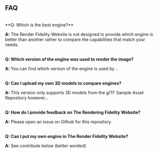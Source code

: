 ## FAQ 
<br>
**Q: Which is the best engine?**

**A:** The Render Fidelity Website is not designed to provide which engine is better than another rather to compare the capabilities that match your needs. <br><br>

**Q: Which version of the engine was used to render the image?**

**A:** You can find which version of the engine is used by .. <br><br>

**Q: Can I upload my own 3D models to compare engines?**

**A:** This version only supports 3D models from the glTF Sample Asset Repository however... <br><br>

**Q: How do I provide feedback on The Rendering Fidelity Website?**

**A:** Please open an issue on Github for this repository. <br><br>

**Q: Can I put my own engine in The Render Fidelity Website?**

**A:** See contribute below (better worded) <br><br>
